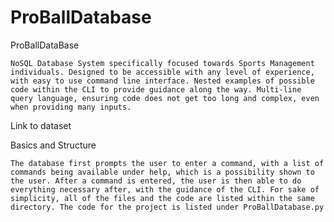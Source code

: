 # ProBallDatabase

ProBallDataBase
	
	NoSQL Database System specifically focused towards Sports Management individuals. Designed to be accessible with any level of experience, with easy to use command line interface. Nested examples of possible code within the CLI to provide guidance along the way. Multi-line query language, ensuring code does not get too long and complex, even when providing many inputs.
Link to dataset 

Basics and Structure

	The database first prompts the user to enter a command, with a list of commands being available under help, which is a possibility shown to the user. After a command is entered, the user is then able to do everything necessary after, with the guidance of the CLI. For sake of simplicity, all of the files and the code are listed within the same directory. The code for the project is listed under ProBallDatabase.py
